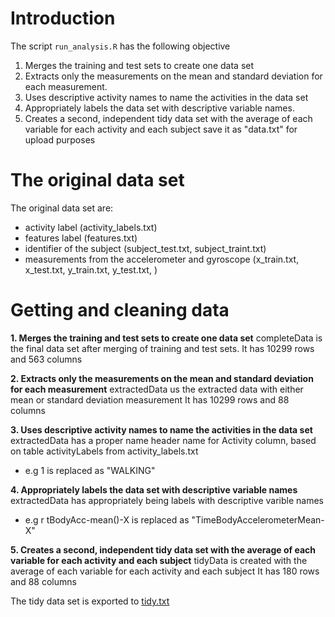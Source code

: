 # Introduction

The script `run_analysis.R` has the following objective
 
1. Merges the training and test sets to create one data set
2. Extracts only the measurements on the mean and standard deviation for each measurement.
3. Uses descriptive activity names to name the activities in the data set
4. Appropriately labels the data set with descriptive variable names.
5. Creates a second, independent tidy data set with the average of each variable for each activity and each subject save it as "data.txt" for upload purposes
  
# The original data set

The original data set are:
- activity label (activity_labels.txt)
- features label (features.txt)
- identifier of the subject (subject_test.txt, subject_traint.txt)
- measurements from the accelerometer and gyroscope (x_train.txt, x_test.txt, y_train.txt, y_test.txt, )

# Getting and cleaning data

**1. Merges the training and test sets to create one data set**
completeData is the final data set after merging of training and test sets.
It has 10299 rows and 563 columns 

**2. Extracts only the measurements on the mean and standard deviation for each measurement**
extractedData us the extracted data with either mean or standard deviation measurement
It has 10299 rows and 88 columns 

**3. Uses descriptive activity names to name the activities in the data set**
extractedData has a proper name header name for Activity column, based on table 
activityLabels from activity_labels.txt
- e.g 1 is replaced as "WALKING"

**4. Appropriately labels the data set with descriptive variable names**
extractedData has appropriately being labels with descriptive varible names
- e.g r tBodyAcc-mean()-X is replaced as "TimeBodyAccelerometerMean-X"  

**5. Creates a second, independent tidy data set with the average of each variable for each activity and each subject**
tidyData is created with the average of each variable for each activity and each subject
It has 180 rows and 88 columns 

The tidy data set is exported to [tidy.txt](tidy.txt)
